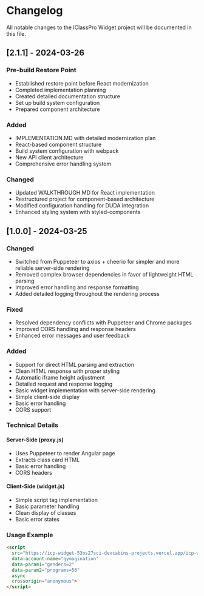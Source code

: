 # Changelog

All notable changes to the IClassPro Widget project will be documented in this file.

## [2.1.1] - 2024-03-26
### Pre-build Restore Point
- Established restore point before React modernization
- Completed implementation planning
- Created detailed documentation structure
- Set up build system configuration
- Prepared component architecture

### Added
- IMPLEMENTATION.MD with detailed modernization plan
- React-based component structure
- Build system configuration with webpack
- New API client architecture
- Comprehensive error handling system

### Changed
- Updated WALKTHROUGH.MD for React implementation
- Restructured project for component-based architecture
- Modified configuration handling for DUDA integration
- Enhanced styling system with styled-components

## [1.0.0] - 2024-03-25

### Changed
- Switched from Puppeteer to axios + cheerio for simpler and more reliable server-side rendering
- Removed complex browser dependencies in favor of lightweight HTML parsing
- Improved error handling and response formatting
- Added detailed logging throughout the rendering process

### Fixed
- Resolved dependency conflicts with Puppeteer and Chrome packages
- Improved CORS handling and response headers
- Enhanced error messages and user feedback

### Added
- Support for direct HTML parsing and extraction
- Clean HTML response with proper styling
- Automatic iframe height adjustment
- Detailed request and response logging
- Basic widget implementation with server-side rendering
- Simple client-side display
- Basic error handling
- CORS support

### Technical Details

#### Server-Side (proxy.js)
- Uses Puppeteer to render Angular page
- Extracts class card HTML
- Basic error handling
- CORS headers

#### Client-Side (widget.js)
- Simple script tag implementation
- Basic parameter handling
- Clean display of classes
- Basic error states

### Usage Example
```html
<script 
  src="https://icp-widget-53os27sci-devcabins-projects.vercel.app/icp-widget.js"
  data-account-name="gymagination"
  data-param1="genders=2"
  data-param2="programs=56"
  async
  crossorigin="anonymous">
</script>
``` 